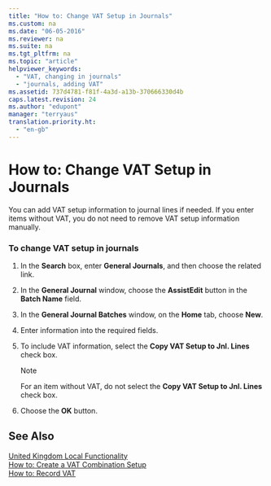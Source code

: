 ```yaml
---
title: "How to: Change VAT Setup in Journals"
ms.custom: na
ms.date: "06-05-2016"
ms.reviewer: na
ms.suite: na
ms.tgt_pltfrm: na
ms.topic: "article"
helpviewer_keywords: 
  - "VAT, changing in journals"
  - "journals, adding VAT"
ms.assetid: 737d4781-f81f-4a3d-a13b-370666330d4b
caps.latest.revision: 24
ms.author: "edupont"
manager: "terryaus"
translation.priority.ht: 
  - "en-gb"
---
```

# How to: Change VAT Setup in Journals
You can add VAT setup information to journal lines if needed. If you enter items without VAT, you do not need to remove VAT setup information manually.  
  
### To change VAT setup in journals  
  
1.  In the **Search** box, enter **General Journals**, and then choose the related link.  
  
2.  In the **General Journal** window, choose the **AssistEdit** button in the **Batch Name** field.  
  
3.  In the **General Journal Batches** window, on the **Home** tab, choose **New**.  
  
4.  Enter information into the required fields.  
  
5.  To include VAT information, select the **Copy VAT Setup to Jnl. Lines** check box.  
  
    > [!NOTE]  
    >  For an item without VAT, do not select the **Copy VAT Setup to Jnl. Lines** check box.  
  
6.  Choose the **OK** button.  
  
## See Also  
 [United Kingdom Local Functionality](../../LocalFunctionalityForMicrosoftDynamicsNav2016/UnitedKingdom/united-kingdom-local-functionality.md)   
 [How to: Create a VAT Combination Setup](../../Finance/how-to-create-a-vat-combination-setup.md)   
 [How to: Record VAT](../../Finance/how-to-record-vat.md)